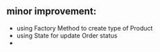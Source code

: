 ## minor improvement:
- using Factory Method to create type of Product
- using State for update Order status
- 
